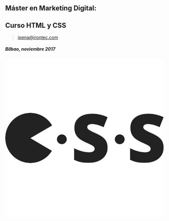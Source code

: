 
## Máster en Marketing Digital: 
## Curso HTML y CSS
> ipena@irontec.com
##### Bilbao, noviembre 2017

![CSSLogo](assets/css-logo.png)
